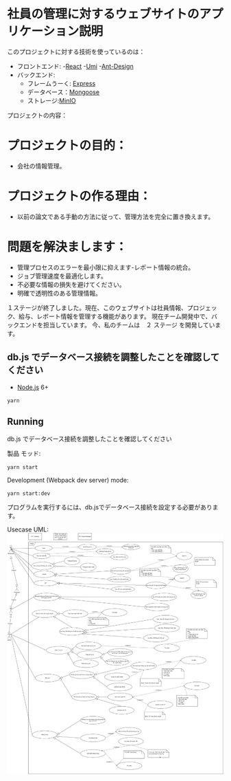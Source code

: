# 社員の管理に対するウェブサイトのアプリケーション説明


このプロジェクトに対する技術を使っているのは：
- フロントエンド: 
    -[React](https://facebook.github.io/react/)
    -[Umi](https://github.com/umijs/umi)
    -[Ant-Design](https://github.com/ant-design/ant-design)
- バックエンド:
    - フレームうーく: [Express](http://expressjs.com/)
    - データベース：[Mongoose](http://mongoosejs.com/)
    - ストレージ:[MinIO](https://min.io/)

プロジェクトの内容：
# プロジェクトの目的：
- 会社の情報管理。
# プロジェクトの作る理由：
- 以前の論文である手動の方法に従って、管理方法を完全に置き換えます。
# 問題を解決まします：
- 管理プロセスのエラーを最小限に抑えます-レポート情報の統合。
- ジョブ管理速度を最適化します。
- 不必要な情報の損失を避けてください。
- 明確で透明性のある管理情報。



１ステージが終了しました。現在、このウェブサイトは社員情報、プロジェック、給与、レボート情報を管理する機能があります。
現在チーム開発中で、バックエンドを担当しています。 今、私のチームは　２ ステージ を開発しています。


## db.js でデータベース接続を調整したことを確認してください

- [Node.js](https://nodejs.org/en/) 6+

```shell
yarn
```


## Running

db.js でデータベース接続を調整したことを確認してください

製品 モッド:

```shell
yarn start
```

Development (Webpack dev server) mode:

```shell
yarn start:dev
```


プログラムを実行するには、db.jsでデータベース接続を設定する必要があります。

Usecase UML:
![feature-image](https://github.com/tonganh/stagings-backend/blob/d65d3479007c4dfbe2db4f6d70caae8162f024ca/useCase.png)
